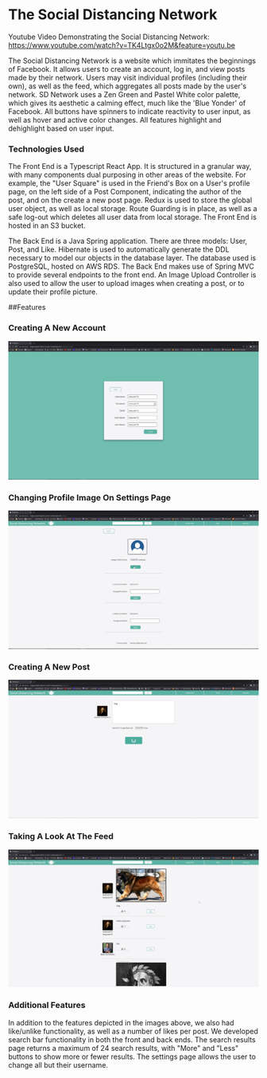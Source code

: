 # The Social Distancing Network

Youtube Video Demonstrating the Social Distancing Network: https://www.youtube.com/watch?v=TK4Ltgx0o2M&feature=youtu.be

The Social Distancing Network is a website which immitates the beginnings of Facebook. It allows users to create an account, log in, and view posts made by their network. Users may visit individual profiles (including their own), as well as the feed, which aggregates all posts made by the user's network. SD Network uses a Zen Green and Pastel White color palette, which gives its aesthetic a calming effect, much like the 'Blue Yonder' of Facebook. All buttons have spinners to indicate reactivity to user input, as well as hover and active color changes. All features highlight and dehighlight based on user input.

### Technologies Used
The Front End is a Typescript React App. It is structured in a granular way, with many components dual purposing in other areas of the website. For example, the "User Square" is used in the Friend's Box on a User's profile page, on the left side of a Post Component, indicating the author of the post, and on the create a new post page. Redux is used to store the global user object, as well as local storage. Route Guarding is in place, as well as a safe log-out which deletes all user data from local storage. The Front End is hosted in an S3 bucket.

The Back End is a Java Spring application. There are three models: User, Post, and Like. Hibernate is used to automatically generate the DDL necessary to model our objects in the database layer. The database used is PostgreSQL, hosted on AWS RDS. The Back End makes use of Spring MVC to provide several endpoints to the front end. An Image Upload Controller is also used to allow the user to upload images when creating a post, or to update their profile picture.

##Features
### Creating A New Account
![](SDNetwork_Photos/creating_an_account.jpg)

### Changing Profile Image On Settings Page
![](SDNetwork_Photos/settings_page.jpg)

### Creating A New Post
![](SDNetwork_Photos/creating_a_new_post.jpg)

### Taking A Look At The Feed
![](SDNetwork_Photos/feed.jpg)

### Additional Features
In addition to the features depicted in the images above, we also had like/unlike functionality, as well as a number of likes per post. We developed search bar functionality in both the front and back ends. The search results page returns a maximum of 24 search results, with "More" and "Less" buttons to show more or fewer results. The settings page allows the user to change all but their username.
